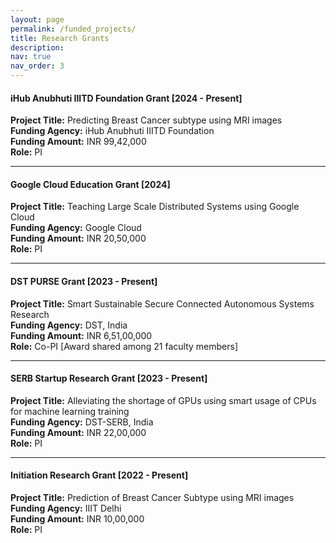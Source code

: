 ```yaml
---
layout: page
permalink: /funded_projects/
title: Research Grants
description: 
nav: true
nav_order: 3
---
```


#### **iHub Anubhuti IIITD Foundation Grant** [2024 - Present]
**Project Title:** Predicting Breast Cancer subtype using MRI images  
**Funding Agency:** iHub Anubhuti IIITD Foundation  
**Funding Amount:** INR 99,42,000  
**Role:** PI

---

#### **Google Cloud Education Grant** [2024]
**Project Title:** Teaching Large Scale Distributed Systems using Google Cloud  
**Funding Agency:** Google Cloud  
**Funding Amount:** INR 20,50,000  
**Role:** PI

---

#### **DST PURSE Grant** [2023 - Present]
**Project Title:** Smart Sustainable Secure Connected Autonomous Systems Research  
**Funding Agency:** DST, India  
**Funding Amount:** INR 6,51,00,000  
**Role:** Co-PI [Award shared among 21 faculty members]

---

#### **SERB Startup Research Grant** [2023 - Present]
**Project Title:** Alleviating the shortage of GPUs using smart usage of CPUs for
machine learning training  
**Funding Agency:** DST-SERB, India  
**Funding Amount:** INR 22,00,000  
**Role:** PI

---

#### **Initiation Research Grant** [2022 - Present]
**Project Title:** Prediction of Breast Cancer Subtype using MRI images  
**Funding Agency:** IIIT Delhi  
**Funding Amount:** INR 10,00,000  
**Role:** PI